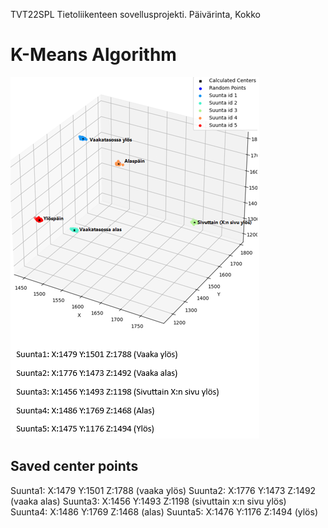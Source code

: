 TVT22SPL Tietoliikenteen sovellusprojekti. Päivärinta, Kokko

# K-Means Algorithm
![Havainnollistus](https://github.com/PaivarintaJohannes/TietoliikenteenSovellusprojekti/blob/K-means/Kmeans/havainnollistus.png)


## Saved center points
Suunta1: X:1479 Y:1501 Z:1788 (vaaka ylös)
Suunta2: X:1776 Y:1473 Z:1492 (vaaka alas)
Suunta3: X:1456 Y:1493 Z:1198 (sivuttain x:n sivu ylös)
Suunta4: X:1486 Y:1769 Z:1468 (alas)
Suunta5: X:1476 Y:1176 Z:1494 (ylös)
